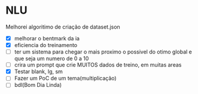 # NLU

Melhorei algoritimo de criação de dataset.json
- [x] melhorar o bentmark da ia  
- [x] eficiencia do treinamento
- [ ] ter um sistema para chegar o mais proximo o possivel do otimo global e que seja um numero de 0 a 10
- [ ] crira um prompt que crie MUITOS dados de treino, em muitas areas
- [x] Testar blank, lg, sm
- [ ] Fazer um PoC de um tema(multiplicação)
- [ ] bdl(Bom Dia Linda)
